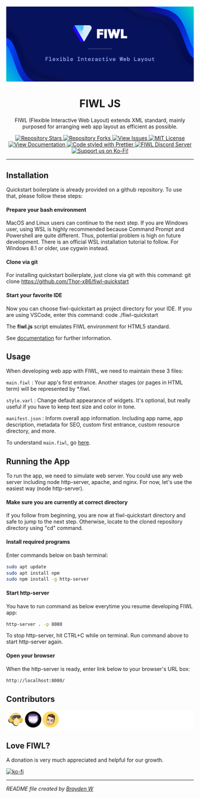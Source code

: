 <p align="center">
  <img src="/BANNER.png" alt="Banner">
</p>

<h1 align="center">FIWL JS</h1>
<p align="center">
  FIWL (Flexible Interactive Web Layout) extends XML standard, mainly purposed for arranging web app layout as efficient as possible.
</p>

<p align="center">
<a href="https://github.com/fiwl-js/fiwl-js/stargazers">
<img
      src="https://img.shields.io/github/stars/fiwl-js/fiwl-js?style=for-the-badge"
      alt="Repository Stars"
    >
</a>
<a href="https://github.com/fiwl-js/fiwl-js/network/members">
<img
      src="https://img.shields.io/github/forks/fiwl-js/fiwl-js?style=for-the-badge"
      alt="Repository Forks"
    >
</a>
<a href="https://github.com/fiwl-js/fiwl-js/issues">
<img
      src="https://img.shields.io/github/issues/fiwl-js/fiwl-js?style=for-the-badge" 
      alt="View Issues"
    >
</a>
<a href="https://github.com/fiwl-js/fiwl-js/blob/master/LICENSE">
<img
      src="https://img.shields.io/github/license/fiwl-js/fiwl-js?style=for-the-badge"
      alt="MIT License"
    >
</a>
  
<a href="https://fiwl-js.github.io/docs/">
<img
      src="https://img.shields.io/badge/Documentation-Docasaurus-blue?style=for-the-badge"
      alt="View Documentation"
    >
</a>

<a href="https://prettier.io/">
<img
      src="https://img.shields.io/badge/code_style-prettier-ff47bc.svg?style=for-the-badge" 
      alt="Code styled with Prettier"
    >
</a>

<a href="https://discord.gg/X5x5zdvuaj">
<img
      src="https://img.shields.io/badge/chat-on%20discord-7289da.svg?style=for-the-badge" 
      alt="FIWL Discord Server"
    >
</a>

<a href="https://ko-fi.com/fiwl_js">
<img
      src="https://img.shields.io/badge/Support%20Us%20%F0%9F%92%96-Ko--Fi-red?style=for-the-badge" 
      alt="Support us on Ko-Fi!"
    >
</a>

</p>

<hr>

## Installation

Quickstart boilerplate is already provided on a github repository. To use that, please follow these steps:

#### Prepare your bash environment

MacOS and Linux users can continue to the next step. If you are Windows user, using WSL is highly recommended because Command Prompt and Powershell are quite different. Thus, potential problem is high on future development. There is an official WSL installation tutorial to follow. For Windows 8.1 or older, use cygwin instead.

#### Clone via git

For installing quickstart boilerplate, just clone via git with this command:
git clone https://github.com/Thor-x86/fiwl-quickstart

#### Start your favorite IDE

Now you can choose fiwl-quickstart as project directory for your IDE. If you are using VSCode, enter this command:
code ./fiwl-quickstart

The **fiwl.js** script emulates FIWL environment for HTML5 standard.

See [documentation](https://fiwl-js.github.io/docs/) for further information.

## Usage

When developing web app with FIWL, we need to maintain these 3 files:

`main.fiwl` :
Your app's first entrance. Another stages (or pages in HTML term) will be represented by \*.fiwl.

`style.varl` :
Change default appearance of widgets. It's optional, but really useful if you have to keep text size and color in tone.

`manifest.json` :
Inform overall app information. Including app name, app description, metadata for SEO, custom first entrance, custom resource directory, and more.

To understand `main.fiwl`, go [here](https://fiwl-js.github.io/docs/intro/how_to_use#understanding-mainfiwl).

## Running the App

To run the app, we need to simulate web server. You could use any web server including node http-server, apache, and nginx. For now, let's use the easiest way (node http-server).

#### Make sure you are currently at correct directory

If you follow from beginning, you are now at fiwl-quickstart directory and safe to jump to the next step. Otherwise, locate to the cloned repository directory using "cd" command.

#### Install required programs

Enter commands below on bash terminal:

```bash
sudo apt update
sudo apt install npm
sudo npm install -g http-server
```

#### Start http-server

You have to run command as below everytime you resume developing FIWL app:

```bash
http-server . -p 8080
```

To stop http-server, hit CTRL+C while on terminal. Run command above to start http-server again.

#### Open your browser

When the http-server is ready, enter link below to your browser's URL box:

```bash
http://localhost:8080/
```

## Contributors

![](CONTRIBUTORS.svg)


## Love FIWL?

A donation is very much appreciated and helpful for our growth.

[![ko-fi](https://www.ko-fi.com/img/githubbutton_sm.svg)](https://ko-fi.com/K3K32SUK2)

---

_README file created by [Brayden W](https://braydentw.github.io)_

